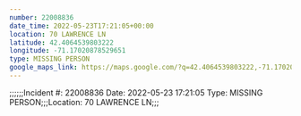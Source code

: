 ```yaml
---
number: 22008836
date_time: 2022-05-23T17:21:05+00:00
location: 70 LAWRENCE LN
latitude: 42.4064539803222
longitude: -71.17020878529651
type: MISSING PERSON
google_maps_link: https://maps.google.com/?q=42.4064539803222,-71.17020878529651
---
```


;;;;;;Incident #: 22008836  Date: 2022-05-23 17:21:05   Type: MISSING PERSON;;;Location: 70 LAWRENCE LN;;;
